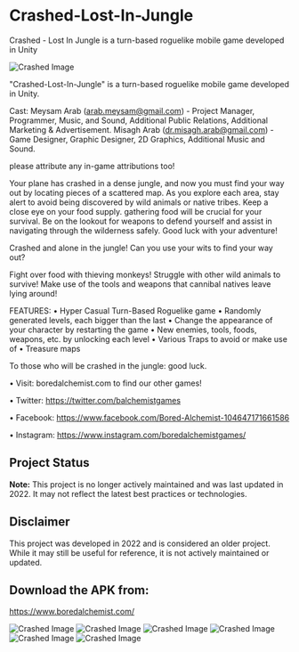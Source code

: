 # Crashed-Lost-In-Jungle
Crashed - Lost In Jungle is a turn-based roguelike mobile game developed in Unity


![Crashed Image](https://github.com/Meysam-Arab/Crashed-Lost-In-Jungle/blob/main/imgs/1920X1920.png)

"Crashed-Lost-In-Jungle" is a turn-based roguelike mobile game developed in Unity.

Cast:
Meysam Arab (arab.meysam@gmail.com) - Project Manager, Programmer, Music, and Sound, Additional Public Relations, Additional Marketing & Advertisement.
Misagh Arab (dr.misagh.arab@gmail.com) - Game Designer, Graphic Designer, 2D Graphics, Additional Music and Sound.

please attribute any in-game attributions too!

Your plane has crashed in a dense jungle, and now you must find your way out by locating pieces of a scattered map. As you explore each area, stay alert to avoid being discovered by wild animals or native tribes. Keep a close eye on your food supply. gathering food will be crucial for your survival. Be on the lookout for weapons to defend yourself and assist in navigating through the wilderness safely. Good luck with your adventure!

Crashed and alone in the jungle! Can you use your wits to find your way out? 


Fight over food with thieving monkeys! Struggle with other wild animals to survive! Make use of the tools and weapons that cannibal natives leave lying around!

FEATURES:
 • Hyper Casual Turn-Based Roguelike game
 • Randomly generated levels, each bigger than the last
 • Change the appearance of your character by restarting the game
 • New enemies, tools, foods, weapons, etc. by unlocking each level
 • Various Traps to avoid or make use of
 • Treasure maps
 
 To those who will be crashed in the jungle: good luck. 

• Visit: boredalchemist.com to find our other games!

• Twitter: https://twitter.com/balchemistgames

• Facebook: https://www.facebook.com/Bored-Alchemist-104647171661586

• Instagram: https://www.instagram.com/boredalchemistgames/

## Project Status
**Note:** This project is no longer actively maintained and was last updated in 2022. It may not reflect the latest best practices or technologies.

## Disclaimer
This project was developed in 2022 and is considered an older project. While it may still be useful for reference, it is not actively maintained or updated.

## Download the APK from:
https://www.boredalchemist.com/


![Crashed Image](https://github.com/Meysam-Arab/Crashed-Lost-In-Jungle/blob/main/imgs/1.png)
![Crashed Image](https://github.com/Meysam-Arab/Crashed-Lost-In-Jungle/blob/main/imgs/2.png)
![Crashed Image](https://github.com/Meysam-Arab/Crashed-Lost-In-Jungle/blob/main/imgs/3.png)
![Crashed Image](https://github.com/Meysam-Arab/Crashed-Lost-In-Jungle/blob/main/imgs/4.png)
![Crashed Image](https://github.com/Meysam-Arab/Crashed-Lost-In-Jungle/blob/main/imgs/5.png)
![Crashed Image](https://github.com/Meysam-Arab/Crashed-Lost-In-Jungle/blob/main/imgs/6.png)
